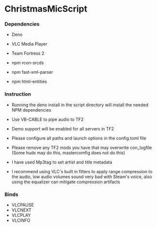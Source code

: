 # ChristmasMicScript
### Dependencies

- Deno

- VLC Media Player

- Team Fortress 2

- npm rcon-srcds

- npm fast-xml-parser

- npm html-entities

### Instruction

- Running the deno install in the script directory will install the needed NPM dependencies

- Use VB-CABLE to pipe audio to TF2

- Demo support will be enabled for all servers in TF2

- Please configure all paths and launch options in the config.toml file

- Please remove any TF2 mods you have that may overwrite con_logfile (Some huds may do this, mastercomfig does not do this)

- I have used Mp3tag to set artist and title metadata

- I recommend using VLC's built in filters to apply range compression to the audio, low audio volumes sound very bad with Steam's voice, also using the equalizer can mitigate compression artifacts

### Binds
- VLCPAUSE
- VLCNEXT
- VLCPLAY
- VLCINFO
